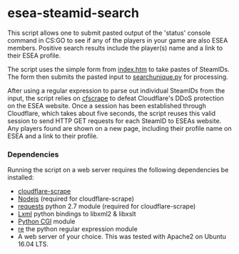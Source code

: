 # esea-steamid-search

This script allows one to submit pasted output of the 'status' console command in CS:GO to see if any of the players in your game are also ESEA members. Positive search results include the player(s) name and a link to their ESEA profile.

The script uses the simple form from [index.htm](https://github.com/dephekt/esea-steamid-search/blob/master/index.htm) to take pastes of SteamIDs. The form then submits the pasted input to [searchunique.py](https://github.com/dephekt/esea-steamid-search/blob/master/searchunique.py) for processing.

After using a regular expression to parse out individual SteamIDs from the input, the script relies on [cfscrape](https://github.com/Anorov/cloudflare-scrape) to defeat Cloudflare's DDoS protection on the ESEA website. Once a session has been established through Cloudflare, which takes about five seconds, the script reuses this valid session to send HTTP GET requests for each SteamID to ESEAs website. Any players found are shown on a new page, including their profile name on ESEA and a link to their profile.

### Dependencies
Running the script on a web server requires the following dependencies be installed:
* [cloudflare-scrape](https://github.com/Anorov/cloudflare-scrape)
* [Nodejs](https://nodejs.org/en/) (required for cloudflare-scrape)
* [requests](http://docs.python-requests.org/en/master/) python 2.7 module (required for cloudflare-scrape)
* [Lxml](http://lxml.de/installation.html) python bindings to libxml2 & libxslt
* [Python CGI](https://docs.python.org/2/library/cgi.html) module
* [re](https://docs.python.org/2/library/re.html) the python regular expression module
* A web server of your choice. This was tested with Apache2 on Ubuntu 16.04 LTS.

